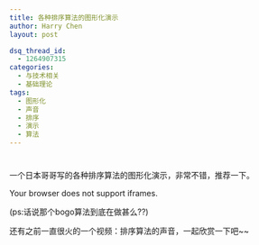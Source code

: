 ```yaml
---
title: 各种排序算法的图形化演示
author: Harry Chen
layout: post

dsq_thread_id:
  - 1264907315
categories:
  - 与技术相关
  - 基础理论
tags:
  - 图形化
  - 声音
  - 排序
  - 演示
  - 算法
---
```

# 

一个日本哥哥写的各种排序算法的图形化演示，非常不错，推荐一下。

Your browser does not support iframes.

(ps:话说那个bogo算法到底在做甚么??)

还有之前一直很火的一个视频：排序算法的声音，一起欣赏一下吧~~
